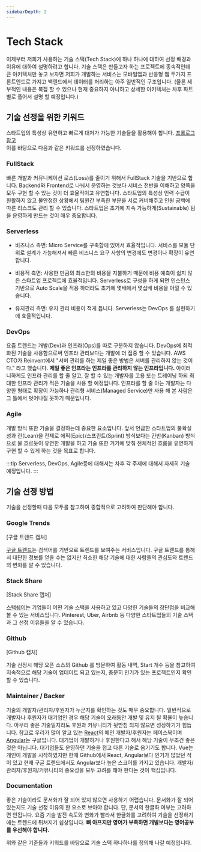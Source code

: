 ```yaml
---
sidebarDepth: 2
---
```


# Tech Stack

이제부터 저희가 사용하는 기술 스택(Tech Stack)에 하나 하나에 대하여 선정 배경과 이유에 대하여 설명하려고 합니다. 기술 스택은 만들고자 하는 프로젝트에 종속적인데 큰 아키텍처만 놓고 보자면 저희가 개발하는 서비스는 모바일앱과 반응형 웹 두가지 프론트엔드로 가지고 백엔드에서 데이터를 처리하는 아주 일반적인 구조입니다. (물론 세부적인 내용은 복잡 할 수 있으나 현재 중요하지 아니하고 상세한 아키텍처는 차후 파트별로 풀어서 설명 할 예정입니다.)

## 기술 선정을 위한 키워드

스타트업의 특성상 유연하고 빠르게 대처가 가능한 기술들을 활용해야 합니다. [프롤로그 참고](/webdev/prologue/)<br>
이를 바탕으로 다음과 같은 키워드를 선정하였습니다.

### FullStack

빠른 개발과 커뮤니케이션 로스(Loss)를 줄이기 위해서 FullStack 기술을 기반으로 합니다. Backend와 Frontend로 나눠서 운영하는 것보다 서비스 전반을 이해하고 양쪽을 모두 구현 할 수 있는 것이 더 효율적이고 유연합니다. 스타트업의 특성상 인력 수급이 원활하지 않고 불안정한 상황에서 팀원간 부족한 부분을 서로 커버해주고 인원 공백에 따른 리스크도 관리 할 수 있습니다. 스타트업은 초기에 지속 가능하게(Sustainable) 팀을 운영하게 만드는 것이 매우 중요합니다.

### Serverless

* 비즈니스 측면: Micro Service를 구축함에 있어서 효율적입니다. 서비스를 모듈 단위로 설계가 가능해져서 빠른 비즈니스 요구 사항의 변경에도 변경이나 확장이 유연합니다.

* 비용적 측면: 사용한 만큼의 최소한의 비용을 지불하기 때문에 비용 예측이 쉽지 않은 스타트업 프로젝트에 효율적입니다. Serverless로 구성을 하게 되면 인스턴스 기반으로 Auto Scale을 적용 하더라도 초기에 몇배에서 몇십배 비용을 아낄 수 있습니다.

* 유지관리 측면: 유지 관리 비용이 적게 듭니다. Serverless는 DevOps 를 실현하기에 효율적입니다.

### DevOps

요즘 트렌드는 개발(Dev)과 인프라(Ops)를 따로 구분하지 않습니다. DevOps에 최적화된 기술을 사용함으로써 인프라 관리보다는 개발에 더 집중 할 수 있습니다.
AWS CTO가 Reinvent에서 "서버 관리를 하는 제일 좋은 방법은 서버를 관리하지 않는 것이다." 라고 했습니다. **제일 좋은 인프라는 인프라를 관리하지 않는 인프라입니다.** 아이러니하게도 인프라 관리를 할 줄 알고, 잘 할 수 있는 개발자를 고용 또는 트레이닝 하되 최대한 인프라 관리가 적은 기술을 사용 할 예정입니다. 인프라를 할 줄 아는 개발자는 다양한 형태로 확장이 가능하나 관리형 서비스(Managed Service)만 사용 해 본 사람은 그 틀에서 벗어나질 못하기 때문입니다.

### Agile

개발 방식 또한 기술을 결정하는데 중요한 요소입니다. 앞서 언급한 스타트업의 불확실성과 린(Lean)을 전제로 에픽(Epic)/스프린트(Sprint) 방식보다는 칸반(Kanban) 방식으로 물 흐르듯이 유연한 개발을 하고 기술 또한 거기에 맞춰 전체적인 흐름을 유연하게 구현 할 수 있게 하는 것을 목표로 합니다.



:::tip
Serverless, DevOps, Agile등에 대해서는 차후 각 주제에 대해서 자세히 기술 예정입니다.
:::


## 기술 선정 방법

기술을 선정할때 다음 모두를 참고하여 종합적으로 고려하여 판단해야 합니다.

### Google Trends

[구글 트렌드 캡처]

[구글 트렌드](https://trends.google.com/)는 검색어를 기반으로 트렌드를 보여주는 서비스입니다. 구글 트렌드를 통해서 대단한 정보를 얻을 수는 없지만 최소한 해당 기술에 대한 사람들의 관심도와 트렌드의 변화를 알 수 있습니다.

### Stack Share

[Stack Share 캡처]

[스택쉐어](https://stackshare.io/)는 기업들이 어떤 기술 스택을 사용하고 있고 다양한 기술들의 장단점을 비교해 볼 수 있는 서비스입니다. Pinterest, Uber, Airbnb 등 다양한 스타트업들의 기술 스택과 그 선정 이유들을 알 수 있습니다.

### Github

[Github 캡처]

기술 선정시 해당 오픈 소스의 Github 를 방문하여 활동 내역, Start 개수 등을 참고하여 지속적으로 해당 기술이 업데이트 되고 있는지, 충분히 인기가 있는 프로젝트인지 확인할 수 있습니다.

### Maintainer / Backer

기술의 개발자/관리자/후원자가 누군지를 확인하는 것도 매우 중요합니다. 일반적으로 개발자나 후원자가 대기업인 경우 해당 기술이 오래동안 개발 및 유지 될 확율이 높습니다. 아무리 좋은 기술일지라도 후원과 커뮤니티가 뒷받침 되지 않으면 성장하기가 힘듭니다. 참고로 우리가 많이 알고 있는 [React](https://reactjs.org)의 메인 개발자/후원자는 페이스북이며 [Angular](https://angular.io)는 구글입니다. 대기업이 개발하거나 후원한다고 해서 해당 기술이 무조건 좋은 것은 아닙니다. 대기업들도 운영하던 기술을 접고 다른 기술로 옴기기도 합니다. Vue는 개인이 개발을 시작하였지만 한때 Github에서 React, Angular보다 인기가 많았던 적이 있고 현재 구글 트렌드에서도 Angular보다 높은 스코어를 가지고 있습니다. 개발자/관리자/후원자/커뮤니티의 중요성을 모두 고려를 해야 한다는 것이 핵심입니다.

### Documentation

좋은 기술이라도 문서화가 잘 되어 있지 않으면 사용하기 어렵습니다. 문서화가 잘 되어 있는지도 기술 선정 이유의 한 요소로 보아야 합니다. 단, 문서의 한글화 여부는 고려하면 안됩니다. 요즘 기술 발전 속도와 변화가 빨라서 한글화를 고려하여 기술을 선정하기에는 트렌드에 뒤쳐지기 쉽상입니다. **뼈 아프지만 영어가 부족하면 개발보다는 영어공부를 우선해야 합니다.**


위와 같은 기준들과 키워드를 바탕으로 기술 스택 하나하나를 정의해 나갈 예정입니다.
